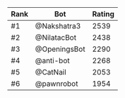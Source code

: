 Rank|Bot|Rating
---|---|---
#1|@Nakshatra3|2539
#2|@NilatacBot|2438
#3|@OpeningsBot|2290
#4|@anti-bot|2268
#5|@CatNail|2053
#6|@pawnrobot|1954
